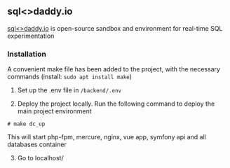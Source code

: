 ## sql<>daddy.io
[sql<>daddy.io](https://sqldaddy.io/) is open-source sandbox and environment for real-time SQL experimentation

### Installation

A convenient make file has been added to the project, with the necessary commands (install: `sudo apt install make`)

1. Set up the .env file in `/backend/.env`


2. Deploy the project locally. Run the following command to deploy the main project environment
```
# make dc_up
```
This will start php-fpm, mercure, nginx, vue app, symfony api and all databases container

3. Go to localhost/
